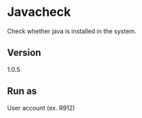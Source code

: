 ﻿Javacheck
=============

Check whether java is installed in the system.<br>

Version
-----------
1.0.5

Run as
-----------
User account (ex. R912)
